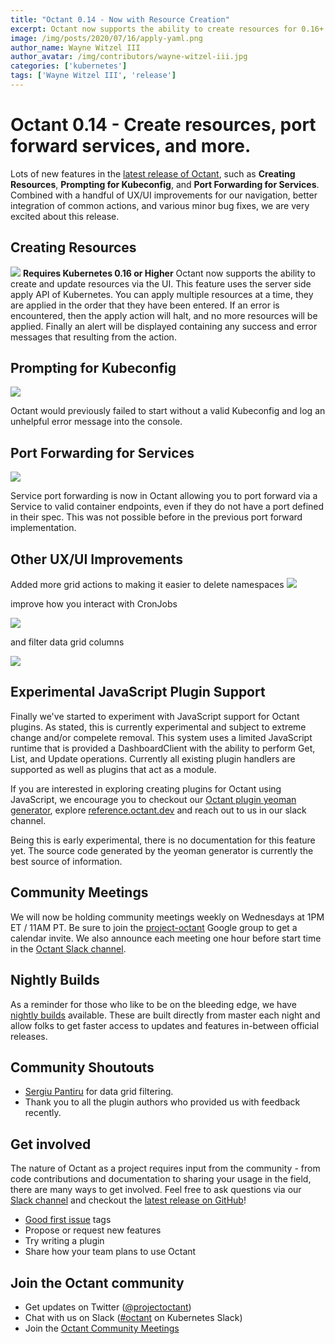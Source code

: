 ```yaml
---
title: "Octant 0.14 - Now with Resource Creation"
excerpt: Octant now supports the ability to create resources for 0.16+ Kubernetes clusters and more!
image: /img/posts/2020/07/16/apply-yaml.png
author_name: Wayne Witzel III
author_avatar: /img/contributors/wayne-witzel-iii.jpg
categories: ['kubernetes']
tags: ['Wayne Witzel III', 'release']
---
```

# Octant 0.14 - Create resources, port forward services, and more.

Lots of new features in the [latest release of Octant](https://github.com/vmware-tanzu/octant/releases/tag/v0.14.0),
such as **Creating Resources**, **Prompting for Kubeconfig**, and **Port Forwarding for Services**. Combined with a handful
of UX/UI improvements for our navigation, better integration of common actions, and various minor bug fixes, we are very
excited about this release.

## Creating Resources
![](/img/posts/2020/07/16/apply-yaml.png)
**Requires Kubernetes 0.16 or Higher** Octant now supports the ability to create and update resources via the UI. This feature uses the server side apply API of Kubernetes.
You can apply multiple resources at a time, they are applied in the order that they have been entered. If an error is encountered, then the apply action will halt, and no more resources will be applied.
 Finally an alert will be displayed containing any success and error messages that resulting from the action.

## Prompting for Kubeconfig
![](/img/posts/2020/07/16/no-kubeconfig.png)

Octant would previously failed to start without a valid Kubeconfig and log an unhelpful error message into the console.

## Port Forwarding for Services
![](/img/posts/2020/07/16/service-port-forward.png)

Service port forwarding is now in Octant allowing you to port forward via a Service to valid container endpoints, even if they do not have a port defined
in their spec. This was not possible before in the previous port forward implementation.

## Other UX/UI Improvements
Added more grid actions to making it easier to delete namespaces
![](/img/posts/2020/07/16/delete-namespace.png)

improve how you interact with CronJobs

![](/img/posts/2020/07/16/cronjob-actions.png)

and filter data grid columns

![](/img/posts/2020/07/16/table-filter.png)

## Experimental JavaScript Plugin Support

Finally we've started to experiment with JavaScript support for Octant plugins. As stated, this is currently experimental and subject to extreme change and/or compelete removal. This system
uses a limited JavaScript runtime that is provided a DashboardClient with the ability to perform Get, List, and Update operations. Currently all existing plugin handlers are supported as well
as plugins that act as a module.

If you are interested in exploring creating plugins for Octant using JavaScript, we encourage you to checkout our [Octant plugin yeoman generator](https://github.com/wwitzel3/generator-octant-plugin#readme),
explore [reference.octant.dev](https://reference.octant.dev) and reach out to us in our slack channel.

Being this is early experimental, there is no documentation for this feature yet. The source code generated by the yeoman generator is currently the best source of information.

## Community Meetings

We will now be holding community meetings weekly on Wednesdays at 1PM ET / 11AM PT. Be sure to join the [project-octant](https://groups.google.com/forum/#!forum/project-octant) Google group to get a calendar invite. We also announce each meeting one hour before start time in the [Octant Slack channel](https://kubernetes.slack.com/archives/CM37M9FCG).

## Nightly Builds

As a reminder for those who like to be on the bleeding edge, we have [nightly builds](https://console.cloud.google.com/storage/browser/octant-nightlies) available. These are built directly from master each night and allow folks to get faster access to updates and features in-between official releases.

## Community Shoutouts
- [Sergiu Pantiru](https://github.com/sergiupantiru) for data grid filtering.
- Thank you to all the plugin authors who provided us with feedback recently.

## Get involved

The nature of Octant as a project requires input from the community - from code contributions and documentation to sharing your usage in the field, there are many ways to get involved.
Feel free to ask questions via our [Slack channel](https://kubernetes.slack.com/messages/CM37M9FCG) and checkout the [latest release on GitHub](https://github.com/vmware-tanzu/octant/releases/latest)!

* [Good first issue](https://github.com/vmware-tanzu/octant/issues?q=is%3Aopen+is%3Aissue+label%3A%22good+first+issue%22) tags
* Propose or request new features
* Try writing a plugin
* Share how your team plans to use Octant

## Join the Octant community
* Get updates on Twitter ([@projectoctant](https://twitter.com/projectoctant))
* Chat with us on Slack ([#octant](https://kubernetes.slack.com/messages/CM37M9FCG) on Kubernetes Slack)
* Join the [Octant Community Meetings](/community)
